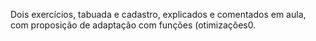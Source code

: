 Dois exercícios, tabuada e cadastro, explicados e comentados em aula, com proposição de adaptação com funções (otimizações0.
